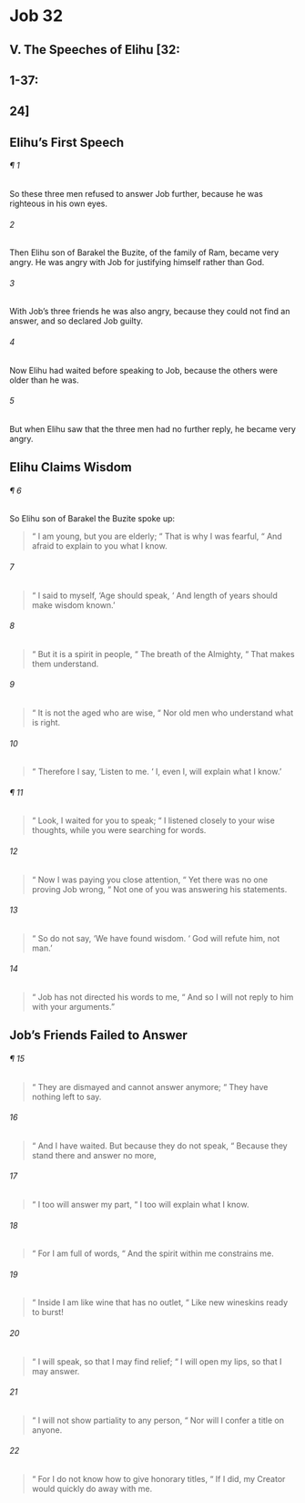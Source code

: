 # Job 32
## V. The Speeches of Elihu [32:
## 1-37:
## 24]
## Elihu’s First Speech
###### ¶ 1
So these three men refused to answer Job further, because he was righteous in his own eyes.
###### 2
Then Elihu son of Barakel the Buzite, of the family of Ram, became very angry. He was angry with Job for justifying himself rather than God.
###### 3
With Job’s three friends he was also angry, because they could not find an answer, and so declared Job guilty.
###### 4
Now Elihu had waited before speaking to Job, because the others were older than he was.
###### 5
But when Elihu saw that the three men had no further reply, he became very angry.
## Elihu Claims Wisdom
###### ¶ 6
So Elihu son of Barakel the Buzite spoke up:
>  “ I am young, but you are elderly;
>  “ That is why I was fearful,
>  “ And afraid to explain to you what I know.
###### 7
>  “ I said to myself, ‘Age should speak,
>  ‘ And length of years should make wisdom known.’
###### 8
>  “ But it is a spirit in people,
>  “ The breath of the Almighty,
>  “ That makes them understand.
###### 9
>  “ It is not the aged who are wise,
>  “ Nor old men who understand what is right.
###### 10
>  “ Therefore I say, ‘Listen to me.
>  ‘ I, even I, will explain what I know.’
###### ¶ 11
>  “ Look, I waited for you to speak;
>  “ I listened closely to your wise thoughts, while you were searching for words.
###### 12
>  “ Now I was paying you close attention,
>  “ Yet there was no one proving Job wrong,
>  “ Not one of you was answering his statements.
###### 13
>  “ So do not say, ‘We have found wisdom.
>  ‘ God will refute him, not man.’
###### 14
>  “ Job has not directed his words to me,
>  “ And so I will not reply to him with your arguments.”
## Job’s Friends Failed to Answer
###### ¶ 15
>  “ They are dismayed and cannot answer anymore;
>  “ They have nothing left to say.
###### 16
>  “ And I have waited. But because they do not speak,
>  “ Because they stand there and answer no more,
###### 17
>  “ I too will answer my part,
>  “ I too will explain what I know.
###### 18
>  “ For I am full of words,
>  “ And the spirit within me constrains me.
###### 19
>  “ Inside I am like wine that has no outlet,
>  “ Like new wineskins ready to burst!
###### 20
>  “ I will speak, so that I may find relief;
>  “ I will open my lips, so that I may answer.
###### 21
>  “ I will not show partiality to any person,
>  “ Nor will I confer a title on anyone.
###### 22
>  “ For I do not know how to give honorary titles,
>  “ If I did, my Creator would quickly do away with me.
